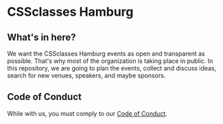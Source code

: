 # CSSclasses Hamburg 

## What's in here?

We want the CSSclasses Hamburg events as open and transparent as possible. That's why most of the organization is taking place in public. In this repository, we are going to plan the events, collect and discuss ideas, search for new venues, speakers, and maybe sponsors.

## Code of Conduct
While with us, you must comply to our [Code of Conduct](https://github.com/CSSclasses/CSSclasses-Hamburg/blob/master/Code-of-Conduct.md).
